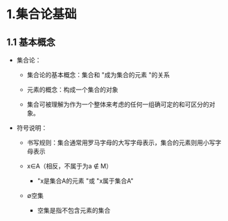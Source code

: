 # 1.集合论基础

## 1.1 基本概念

- 集合论：
   - 集合论的基本概念：集合和 "成为集合的元素 "的关系

   - 元素的概念：构成一个集合的对象

   - 集合可被理解为作为一个整体来考虑的任何一组确可定的和可区分的对象。
 
 - 符号说明：
   - 书写规则：集合通常用罗马字母的大写字母表示，集合的元素则用小写字母表示

   - x∈A（相反，不属于为а ∉ М）
     - "x是集合A的元素 "或 "x属于集合A"
   - ∅空集
     - 空集是指不包含元素的集合 